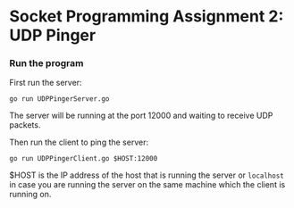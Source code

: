 # Socket Programming Assignment 2: UDP Pinger

### Run the program

First run the server:
```
go run UDPPingerServer.go
```
The server will be running at the port 12000 and waiting to receive UDP packets.

Then run the client to ping the server:
```
go run UDPPingerClient.go $HOST:12000
```
$HOST is the IP address of the host that is running the server or `localhost` in case you are running the server on the same machine which the client is running on.
